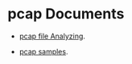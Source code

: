 # pcap Documents


* [pcap file Analyzing](https://github.com/raspberry-pi-maker/VoIP-related-codes/tree/main/pcap/pcap%20file%20Analyzing). 

* [pcap samples](https://github.com/raspberry-pi-maker/VoIP-related-codes/tree/main/pcap/pcap%20samples). 



